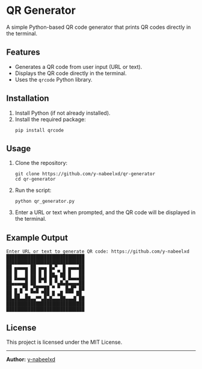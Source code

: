# QR Generator

A simple Python-based QR code generator that prints QR codes directly in the terminal.

## Features
- Generates a QR code from user input (URL or text).
- Displays the QR code directly in the terminal.
- Uses the `qrcode` Python library.

## Installation
1. Install Python (if not already installed).
2. Install the required package:
   ```
   pip install qrcode
   ```

## Usage
1. Clone the repository:
   ```
   git clone https://github.com/y-nabeelxd/qr-generator
   cd qr-generator
   ```
2. Run the script:
   ```
   python qr_generator.py
   ```

3. Enter a URL or text when prompted, and the QR code will be displayed in the terminal.

## Example Output
```
Enter URL or text to generate QR code: https://github.com/y-nabeelxd
█████████████████████████████
█████████████████████████████
██ ▄▄▄▄▄ ██ ▄▄▄ █▄▀  █ ▄▄▄▄██
██ █   █ ██ █ █ █▄ ▀▄█ █   ██
██ █▄▄▄█ ██ █▄█ █▀█ ▀█ █▄▄▄██
██▄▄▄▄▄█ ██ ▀ ▀ █ ▀▄█▄█▄▄▄▄██
██ ▄ ▄▀█ ▄▀█▀▀██ ▀ ▀  █▄█▀ ██
██ █▄▀ ▄ ▀▀▀ ▀██ █ ▄█ ▀▀▀ ██
██▄██▄▄██▄▄▀▀▄█▄█▄▄▄██▄▄▄█ ██
█████████████████████████████
█████████████████████████████
```

## License
This project is licensed under the MIT License.

---
**Author:** [y-nabeelxd](https://github.com/y-nabeelxd)
